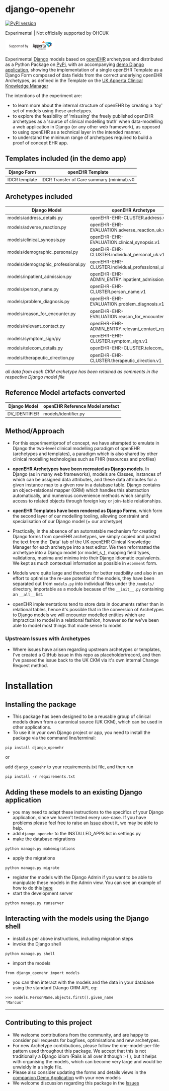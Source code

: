 # django-openehr
<a href="https://badge.fury.io/py/django_openehr"><img src="https://badge.fury.io/py/django_openehr.svg" alt="PyPI version" height="18"></a>

Experimental | Not officially supported by OHCUK

[![supported_by_apperta.png](https://github.com/AppertaFoundation/apperta-image-assets/blob/master/supported_by_apperta.png)](https://apperta.org/)

Experimental [Django](https://www.djangoproject.com/) models based on [openEHR](http://www.openehr.org/) archetypes and distributed as a Python Package on [PyPi](https://pypi.python.org/pypi), with an accompanying [demo Django application](https://github.com/openhealthcare/django-openehr-demo-app), showing the implementation of a single openEHR Template as a Django Form composed of data fields from the correct underlying openEHR Archetypes, as defined in the Template on the [UK Apperta Clinical Knowledge Manager](http://ckm.apperta.org/ckm/)

The intentions of the experiment are:

* to learn more about the internal structure of openEHR by creating a 'toy' set of models using these archetypes.
* to explore the feasibility of 'misusing' the freely published openEHR archetypes as a 'source of clinical modelling truth' when data-modelling a web application in Django (or any other web framework), as opposed to using openEHR as a technical layer in the intended manner.
* to understand the minimum range of archetypes required to build a proof of concept EHR app.

## Templates included (in the demo app)
| Django Form | openEHR Template |
|------|----------|
| IDCR template | IDCR Transfer of Care summary (minimal).v0 |

## Archetypes included
| Django Model | openEHR Archetype |
| -------------| ----------------- |
| models/address_details.py                 | openEHR-EHR-CLUSTER.address.v1 |
| models/adverse_reaction.py                | openEHR-EHR-EVALUATION.adverse_reaction_uk.v1 |
| models/clinical_synopsis.py               | openEHR-EHR-EVALUATION.clinical_synopsis.v1
| models/demographic_personal.py            | openEHR-EHR-CLUSTER.individual_personal_uk.v1 |
| models/demographic_professional.py        | openEHR-EHR-CLUSTER.individual_professional_uk.v1 |
| models/inpatient_admission.py             | openEHR-EHR-ADMIN_ENTRY.inpatient_admission_uk.v1 |
| models/person_name.py                     | openEHR-EHR-CLUSTER.person_name.v1 |
| models/problem_diagnosis.py               | openEHR-EHR-EVALUATION.problem_diagnosis.v1 |
| models/reason_for_encounter.py            | openEHR-EHR-EVALUATION.reason_for_encounter.v1 |
| models/relevant_contact.py                | openEHR-EHR-ADMIN_ENTRY.relevant_contact_rcp.v0 |
| models/symptom_sign/py                    | openEHR-EHR-CLUSTER.symptom_sign.v1 |
| models/telecom_details.py                 | openEHR-EHR-CLUSTER.telecom_uk.v1 |
| models/therapeutic_direction.py           | openEHR-EHR-CLUSTER.therapeutic_direction.v1 |

_all data from each CKM archetype has been retained as comments in the respective Django model file_

## Reference Model artefacts converted
| Django Model | openEHR Reference Model artefact |
|--------------|----------------------------------|
| DV_IDENTIFIER            | models/identifier.py |

## Method/Approach
* For this experiment/proof of concept, we have attempted to emulate in Django the two-level clinical modelling paradigm of openEHR (archetypes and templates), a paradigm which is also shared by other clinical modelling technologies such as FHIR (resources and profiles)

* **openEHR Archetypes have been recreated as Django models**. In Django (as in many web frameworks), models are Classes, instances of which can be assigned data attributes, and these data attributes for a given instance map to a given row in a database table. Django contains an object-relational mapper (ORM) which handles this abstraction automatically, and numerous convenience methods which simplify access to related objects through foreign key or join-table relationships.

* **openEHR Templates have been rendered as Django Forms**, which form the second layer of our modelling tooling, allowing constraint and specialisation of our Django model (= our archetype)

* Practically, in the absence of an automatable mechanism for creating Django forms from openEHR archetypes, we simply copied and pasted the text from the 'Data' tab of the UK openEHR Clinical Knowledge Manager for each archetype into a text editor. We then reformatted the archetype into a Django model (or model_s_), mapping field types, validations, maxima and minima into their Django idiomatic equivalents. We kept as much contextual information as possible in `#comment` form.

* Models were quite large and therefore for better readbility and also in an effort to optimise the re-use potential of the models, they have been separated out from `models.py` into individual files under the `/models/` directory, importable as a module because of the `__init__.py` containing an `__all__` list.

* openEHR implementations tend to store data in documents rather than in relational tables, hence it's possible that in the conversion of Archetypes to Django models we will encounter modelled entities which are impractical to model in a relational fashion, however so far we've been able to model most things that made sense to model.

### Upstream Issues with Archetypes
* Where issues have arisen regarding upstream archetypes or templates, I've created a GitHub issue in this repo as placeholder/record, and then I've passed the issue back to the UK CKM via it's own internal Change Request method.

# Installation

## Installing the package
* This package has been designed to be a reusable group of clinical models drawn from a canonical source (UK CKM), which can be used in other applications.
* To use it in your own Django project or app, you need to install the package via the command line/terminal:
```
pip install django_openehr
```
or

add `django_openehr` to your requirements.txt file, and then run 
```
pip install -r requirements.txt
```

## Adding these models to an existing Django application
* you may need to adapt these instructions to the specifics of your Django application, since we haven't tested every use-case. If you have problems please feel free to raise an [Issue](https://github.com/openhealthcare/django-openehr/issues) about it, we may be able to help.
* add `django_openehr` to the INSTALLED_APPS list in settings.py
* make the database migrations
```
python manage.py makemigrations
```
* apply the migrations
```
python manage.py migrate
```
* register the models with the Django Admin if you want to be able to manipulate these models in the Admin view. You can see an example of how to do this [here](https://github.com/openhealthcare/django-openehr-demo-app/blob/master/django_openehr_demo/admin.py)
* start the development server
```
python manage.py runserver
```

## Interacting with the models using the Django shell
* install as per above instructions, including migration steps
* invoke the Django shell
```
python manage.py shell
```
* import the models
```
from django_openehr import models
```
* you can then interact with the models and the data in your database using the standard DJango ORM API, eg:
```
>>> models.PersonName.objects.first().given_name
'Marcus'
```

------

## Contributing to this project
* We welcome contributions from the community, and are happy to consider pull requests for bugfixes, optimisations and new archetypes.
* For new Archetype contributions, please follow the one-model-per-file pattern used throughout this package. We accept that this is not traditionally a Django idiom (Rails is all over it though :-) ), but it helps with organising the models, which can become very large and would be unwieldy in a single file.
* Please also consider updating the forms and details views in the [companion Demo Application](https://github.com/openhealthcare/django-openehr-demo-app) with your new models
* We welcome discussion regarding this package in the [Issues](https://github.com/openhealthcare/django-openehr/issues)

